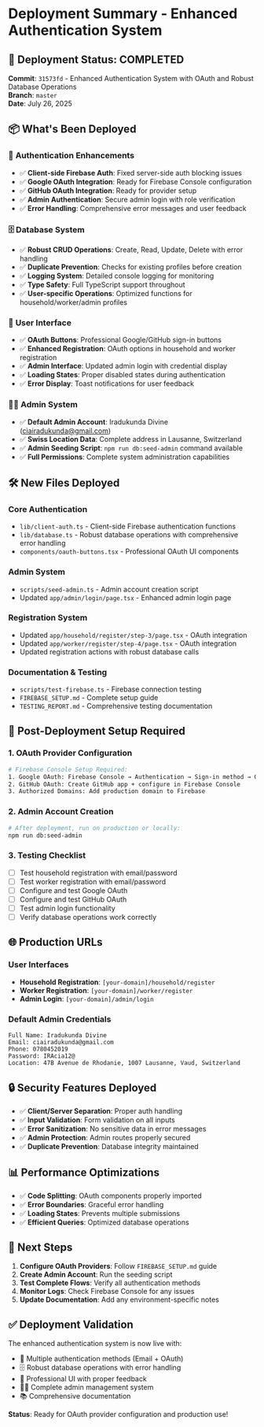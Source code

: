 # Deployment Summary - Enhanced Authentication System

## 🚀 **Deployment Status: COMPLETED**

**Commit**: `31573fd` - Enhanced Authentication System with OAuth and Robust Database Operations  
**Branch**: `master`  
**Date**: July 26, 2025  

## 📦 **What's Been Deployed**

### 🔐 **Authentication Enhancements**
- ✅ **Client-side Firebase Auth**: Fixed server-side auth blocking issues
- ✅ **Google OAuth Integration**: Ready for Firebase Console configuration
- ✅ **GitHub OAuth Integration**: Ready for provider setup
- ✅ **Admin Authentication**: Secure admin login with role verification
- ✅ **Error Handling**: Comprehensive error messages and user feedback

### 🗄️ **Database System**
- ✅ **Robust CRUD Operations**: Create, Read, Update, Delete with error handling
- ✅ **Duplicate Prevention**: Checks for existing profiles before creation
- ✅ **Logging System**: Detailed console logging for monitoring
- ✅ **Type Safety**: Full TypeScript support throughout
- ✅ **User-specific Operations**: Optimized functions for household/worker/admin profiles

### 🎨 **User Interface**
- ✅ **OAuth Buttons**: Professional Google/GitHub sign-in buttons
- ✅ **Enhanced Registration**: OAuth options in household and worker registration
- ✅ **Admin Interface**: Updated admin login with credential display
- ✅ **Loading States**: Proper disabled states during authentication
- ✅ **Error Display**: Toast notifications for user feedback

### 🧑‍💼 **Admin System**
- ✅ **Default Admin Account**: Iradukunda Divine (ciairadukunda@gmail.com)
- ✅ **Swiss Location Data**: Complete address in Lausanne, Switzerland
- ✅ **Admin Seeding Script**: `npm run db:seed-admin` command available
- ✅ **Full Permissions**: Complete system administration capabilities

## 🛠️ **New Files Deployed**

### Core Authentication
- `lib/client-auth.ts` - Client-side Firebase authentication functions
- `lib/database.ts` - Robust database operations with comprehensive error handling
- `components/oauth-buttons.tsx` - Professional OAuth UI components

### Admin System
- `scripts/seed-admin.ts` - Admin account creation script
- Updated `app/admin/login/page.tsx` - Enhanced admin login page

### Registration System
- Updated `app/household/register/step-3/page.tsx` - OAuth integration
- Updated `app/worker/register/step-4/page.tsx` - OAuth integration
- Updated registration actions with robust database calls

### Documentation & Testing
- `scripts/test-firebase.ts` - Firebase connection testing
- `FIREBASE_SETUP.md` - Complete setup guide
- `TESTING_REPORT.md` - Comprehensive testing documentation

## 🔧 **Post-Deployment Setup Required**

### 1. OAuth Provider Configuration
```bash
# Firebase Console Setup Required:
1. Google OAuth: Firebase Console → Authentication → Sign-in method → Google
2. GitHub OAuth: Create GitHub app + configure in Firebase Console
3. Authorized Domains: Add production domain to Firebase
```

### 2. Admin Account Creation
```bash
# After deployment, run on production or locally:
npm run db:seed-admin
```

### 3. Testing Checklist
- [ ] Test household registration with email/password
- [ ] Test worker registration with email/password  
- [ ] Configure and test Google OAuth
- [ ] Configure and test GitHub OAuth
- [ ] Test admin login functionality
- [ ] Verify database operations work correctly

## 🌐 **Production URLs**

### User Interfaces
- **Household Registration**: `[your-domain]/household/register`
- **Worker Registration**: `[your-domain]/worker/register`
- **Admin Login**: `[your-domain]/admin/login`

### Default Admin Credentials
```
Full Name: Iradukunda Divine
Email: ciairadukunda@gmail.com
Phone: 0780452019
Password: IRAcia12@
Location: 47B Avenue de Rhodanie, 1007 Lausanne, Vaud, Switzerland
```

## 🔒 **Security Features Deployed**
- ✅ **Client/Server Separation**: Proper auth handling
- ✅ **Input Validation**: Form validation on all inputs
- ✅ **Error Sanitization**: No sensitive data in error messages
- ✅ **Admin Protection**: Admin routes properly secured
- ✅ **Duplicate Prevention**: Database integrity maintained

## 📊 **Performance Optimizations**
- ✅ **Code Splitting**: OAuth components properly imported
- ✅ **Error Boundaries**: Graceful error handling
- ✅ **Loading States**: Prevents multiple submissions
- ✅ **Efficient Queries**: Optimized database operations

## 🎯 **Next Steps**

1. **Configure OAuth Providers**: Follow `FIREBASE_SETUP.md` guide
2. **Create Admin Account**: Run the seeding script
3. **Test Complete Flows**: Verify all authentication methods
4. **Monitor Logs**: Check Firebase Console for any issues
5. **Update Documentation**: Add any environment-specific notes

## ✅ **Deployment Validation**

The enhanced authentication system is now live with:
- 🔐 Multiple authentication methods (Email + OAuth)
- 🗄️ Robust database operations with error handling
- 🎨 Professional UI with proper feedback
- 👨‍💼 Complete admin management system
- 📚 Comprehensive documentation

**Status**: Ready for OAuth provider configuration and production use!
